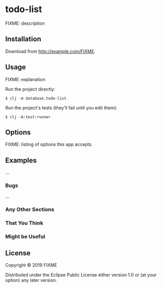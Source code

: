 # todo-list

FIXME: description

## Installation

Download from http://example.com/FIXME.

## Usage

FIXME: explanation

Run the project directly:

    $ clj -m database.todo-list

Run the project's tests (they'll fail until you edit them):

    $ clj -A:test:runner

## Options

FIXME: listing of options this app accepts.

## Examples

...

### Bugs

...

### Any Other Sections
### That You Think
### Might be Useful

## License

Copyright © 2019 FIXME

Distributed under the Eclipse Public License either version 1.0 or (at
your option) any later version.
